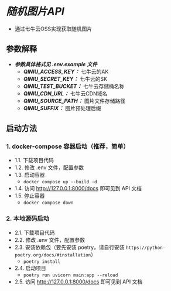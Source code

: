 # ***随机图片API***
- 通过七牛云OSS实现获取随机图片

## 参数解释
 - ***参数具体格式见 .env.example 文件***
   - ***QINIU_ACCESS_KEY：*** 七牛云的AK
   - ***QINIU_SECRET_KEY：*** 七牛云的SK
   - ***QINIU_TEST_BUCKET：*** 七牛云存储桶名称
   - ***QINIU_CDN_URL：*** 七牛云CDN域名
   - ***QINIU_SOURCE_PATH：*** 图片文件存储路径
   - ***QINIU_SUFFIX：*** 图片预处理后缀

## 启动方法
 ### 1. docker-compose 容器启动（推荐，简单）
 - 1.1. 下载项目代码
 - 1.2. 修改 .env 文件，配置参数
 - 1.3. 启动容器
   - `docker compose up --build -d`
 - 1.4. 访问 http://127.0.0.1:8000/docs 即可见到 API 文档
 - 1.5. 停止容器
   - `docker compose down`
   
 ### 2. 本地源码启动
 - 2.1. 下载项目代码
 - 2.2. 修改 .env 文件，配置参数
 - 2.3. 安装依赖包（要先安装 poetry，请自行安装 `https://python-poetry.org/docs/#installation`）
   - `poetry install`
 - 2.4. 启动项目
   - `poetry run uvicorn main:app --reload`
 - 2.5. 访问 http://127.0.0.1:8000/docs 即可见到 API 文档